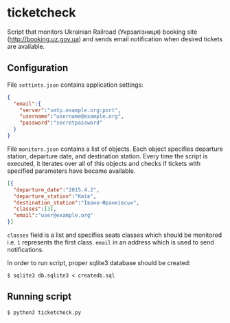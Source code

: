 # ticketcheck
Script that monitors Ukrainian Railroad (Укрзалізниця) booking site (http://booking.uz.gov.ua)
and sends email notification when desired tickets are available.

## Configuration
File `settints.json` contains application settings:
```json
{
  "email":{
    "server":"smtp.example.org:port",
    "username":"username@example.org",
    "password":"secretpassword"
  }
}
```

File `monitors.json` contains a list of objects. Each object specifies departure station,
departure date, and destination station. Every time the script is executed, it iterates over
all of this objects and checks if tickets with specified parameters have became available.
```json
[{
  "departure_date":"2015.4.2",
  "departure_station":"Київ",
  "destination_station":"Івано-Франківськ",
  "classes":[3],
  "email":"user@example.org"
}]
```
`classes` field is a list and specifies seats classes which should be monitored
i.e. `1` represents the first class.
`email` in an address which is used to send notifications.

In order to run script, proper sqlite3 database should be created:
```
$ sqlite3 db.sqlite3 < createdb.sql
```

## Running script
```
$ python3 ticketcheck.py
```
